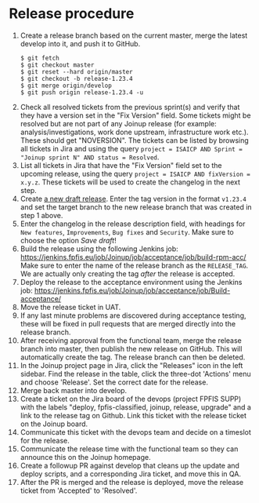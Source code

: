 Release procedure
=================

1. Create a release branch based on the current master, merge the latest develop
   into it, and push it to GitHub.
   ```
   $ git fetch
   $ git checkout master
   $ git reset --hard origin/master
   $ git checkout -b release-1.23.4
   $ git merge origin/develop
   $ git push origin release-1.23.4 -u
   ```
1. Check all resolved tickets from the previous sprint(s) and verify that they
   have a version set in the "Fix Version" field. Some tickets might be resolved
   but are not part of any Joinup release (for example: analysis/investigations,
   work done upstream, infrastructure work etc.). These should get "NOVERSION".
   The tickets can be listed by browsing all tickets in Jira and using the query
   `project = ISAICP AND Sprint = "Joinup sprint N" AND status = Resolved`.
1. List all tickets in Jira that have the "Fix Version" field set to the
   upcoming release, using the query `project = ISAICP AND fixVersion = x.y.z`.
   These tickets will be used to create the changelog in the next step.
1. Create [a new draft
   release](https://github.com/ec-europa/joinup-dev/releases/new). Enter the tag
   version in the format `v1.23.4` and set the target branch to the new release
   branch that was created in step 1 above.
1. Enter the changelog in the release description field, with headings for `New
   features`, `Improvements`, `Bug fixes` and `Security`. Make sure to choose
   the option *Save draft*!
1. Build the release using the following Jenkins job:
   https://jenkins.fpfis.eu/job/Joinup/job/acceptance/job/build-rpm-acc/
   Make sure to enter the name of the release branch as the `RELEASE_TAG`. We
   are actually only creating the tag _after_ the release is accepted.
1. Deploy the release to the acceptance environment using the Jenkins job:
   https://jenkins.fpfis.eu/job/Joinup/job/acceptance/job/Build-acceptance/
1. Move the release ticket in UAT.
1. If any last minute problems are discovered during acceptance testing, these
   will be fixed in pull requests that are merged directly into the release
   branch.
1. After receiving approval from the functional team, merge the release branch
   into master, then publish the new release on GitHub. This will automatically
   create the tag. The release branch can then be deleted.
1. In the Joinup project page in Jira, click the "Releases" icon in the left
   sidebar. Find the release in the table, click the three-dot 'Actions' menu
   and choose 'Release'. Set the correct date for the release.
1. Merge back master into develop.
1. Create a ticket on the Jira board of the devops (project FPFIS SUPP) with
   the labels "deploy, fpfis-classified, joinup, release, upgrade" and a link to
   the release tag on Github. Link this ticket with the release ticket on the
   Joinup board.
1. Communicate this ticket with the devops team and decide on a timeslot for the
   release.
1. Communicate the release time with the functional team so they can announce
   this on the Joinup homepage.
1. Create a followup PR against develop that cleans up the update and deploy
   scripts, and a corresponding Jira ticket, and move this in QA.
1. After the PR is merged and the release is deployed, move the release ticket
   from 'Accepted' to 'Resolved'.
